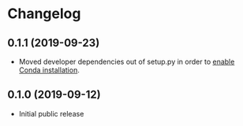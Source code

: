 # Changelog

0.1.1 (2019-09-23)
------------------

- Moved developer dependencies out of setup.py in order to [enable Conda installation](https://github.com/conda-forge/staged-recipes/pull/9541).

0.1.0 (2019-09-12)
------------------
- Initial public release